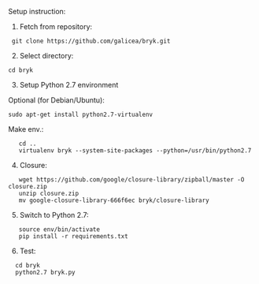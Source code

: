 
Setup instruction:

1) Fetch from repository:
```
 git clone https://github.com/galicea/bryk.git
```

2) Select directory:
```
cd bryk
```

3) Setup Python 2.7 environment 

Optional (for Debian/Ubuntu):
```
sudo apt-get install python2.7-virtualenv
```
Make env.:
```
   cd ..
   virtualenv bryk --system-site-packages --python=/usr/bin/python2.7
```

4) Closure:

```
   wget https://github.com/google/closure-library/zipball/master -O closure.zip
   unzip closure.zip
   mv google-closure-library-666f6ec bryk/closure-library
```

5) Switch to Python 2.7:
```
   source env/bin/activate
   pip install -r requirements.txt
```

6) Test:
```
  cd bryk
  python2.7 bryk.py
```